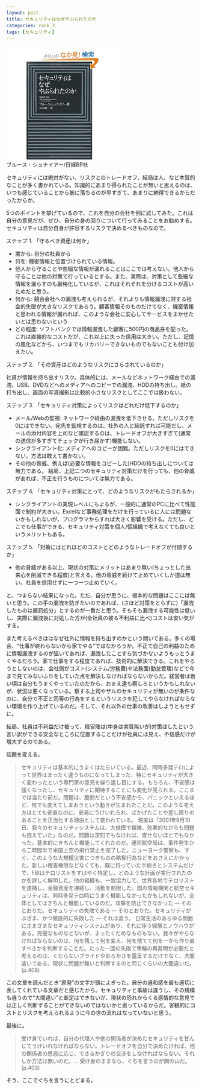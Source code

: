 ```yaml
---
layout: post
title: セキュリティはなぜやぶられたのか
categories: rank_3
tags: [セキュリティ]
---
```



<div class="book"><div class="book_image"><a href="http://www.amazon.co.jp/dp/4822283100"><img src="/images/beyond_afear.jpg"></a></div><div class="book_info">ブルース・シュナイアー/日経BP社</div><div class="clear"></div></div>

セキュリティには絶対がない、リスクとのトレードオフ、結局は人、など本質的なことが多く書かれている。知識的にあまり得られたことが無いと思えるのは、いつも感じていることから腑に落ちるのが早すぎて、あまりに納得できるからだったからか。 

5つのポイントを挙げているので、これを自分の会社を例に試してみた。これは自分の意見だが、ぜひ、自分の身の回りについて行ってみることをお勧めする。セキュリティは自分自身が許容するリスクで決めるべきものなので。 

ステップ 1. 「守るべき資産は何か」 

* 誰から: 自分の社員から 
* 何を: 機密情報と位置づけられている情報。 
* 他人から守ることや些細な情報が漏れることはここでは考えない。他人から守ることは他の対策で行っているとする。また、実際は、対策として些細な情報を漏らすのも厳格化しているが、これはそれぞれを分けるコストが高いためだと思う。 
* 何から: 競合会社への漏洩も考えられるが、それよりも情報漏洩に対する社会的失墜が大きなリスクであろう。顧客情報そのものだけでなく、機密情報と思われる情報が漏れれば、このような会社に安心してサービスをまかせたいとは思わないという 
* どの程度: ソフトバンクでは情報漏洩した顧客に500円の商品券を配った。これは直接的なコストだが、これ以上に失った信用は大きい。ただし、記憶の風化などから、いつまでもリカバリーできないものでもないことも付け加えたい。 

ステップ 2. 「その資産はどのようなリスクにさらされているのか」 

社員が情報を持ち出すリスク。具体的には、メールなどネットワーク経由での漏洩、USB、DVDなどへのメディアへのコピーでの漏洩、HDDの持ち出し。紙の打ち出し、画面の写真撮影は比較的小さなリスクとしてここでは扱わない。 

ステップ 3. 「セキュリティ対策によってリスクはどれだけ低下するのか」 

* メール/Webの監視: ネットワーク経由の漏洩を低下させる。ただしリスクを0にはできない。宛先を監視するのは、社外の人と結託すれば可能だし、メールの添付内容を上司など確認するのは、トレードオフが大きすぎて(通常の送信が多すぎてチェックが行き届かず)機能しない。 
* シンクライアント化: メディアへのコピーが困難。ただしリスクを0にはできない。方法は敢えて書かない。 
* その他の脅威、例えば(必要な情報をコピーした)HDDの持ち出しについては無力である。 
結局、上記二つのセキュリティ対策だけを行っても、他の脅威があれば、不正を行うものについては無力である。 

ステップ 4. 「セキュリティ対策にとって、どのようなリスクがもたらされるか」 

* シンクライアントの実現レベルにもよるが、一般的に通常のPCに比べて性能面で制約が大きい。Excelなど事務処理をだけを行っているに人には問題ないかもしれないが、プログラマからすれば大きく影響を受ける。ただし、どこでも仕事ができる、セキュリティ対策を個人/個組織で考えなくても良いというメリットもある。 

ステップ 5. 「対策にはどれほどのコストとどのようなトレードオフが付随するか」 

* 他の脅威がある以上、現状の対策にメリットはあまり無い(ちょっとした出来心を削減できる程度)と言える。他の脅威を続けて止めていくしか道は無い。社員を信用せずに一つ一つ止めていく。 

と、つまらない結果になった。ただ、自分が思うに、根本的な問題はここには無いと思う。この手の漏洩を防ぎたいのであれば、(さほど対策をとらずに)「漏洩したものは厳罰処分」とするのが一番だと思う。そもそも漏洩する可能性は低いし、実際に漏洩後に対処した方が(全社員の被る不利益に比べ)コストは安い気がする。 

また考えるべきははなぜ社外に情報を持ち出すのかという問いである。多くの場合、“仕事が終わらないから家でやる”ではなかろうか。不正で自己の利益のために情報漏洩するのが狙いであれば、漏洩したことすら気づかないようもっとうまくやるだろう。家で仕事をする程度であれば、技術的に解決できる。これをやろうとしないのは、会社側がコスト(システム/労務費)や法務面(勤怠管理)などで今まで見てみないふりをしていた点を解決しなければならないからだ。経営者は若い頃は自分もうまくやっていたのだから、おまえ達も察しろというかもしれないが、状況は悪くなっている。察する上司やザルのセキュリティが無いのが条件なのに、自分で不正と同等の行為をするというリスクを犯してやらなければならない環境を作り上げているのだ。そして、それ以外の仕事の改善はしようともせずに。 

結局、社員は不利益だけ被って、経営陣は(中身は実質無いが)対策はしたという言い訳ができる安全なところに位置することだけが社員には見え、不信感だけが増大するのである。 

話題を変える。 

> セキュリティは基本的にうまくはたらいている。最近、同時多発テロによって世界はまったく違うものになってしまった、特にセキュリティが大きく変わったという専門家の意見を繰り返し目にする。もちろん、不安感は強くなったし、セキュリティに期待することにも変化が見られる。ここまでは当たり前だ。問題は、脆弱だという不安感から、パニックといえるほど、何でも変えてしまおうという動きが生まれたことだ。このような考え方はとても安直なのに、安易にうけいれられ、ばかげたことや差し障りのあることを正当化する理由として使われている。 
現実は「2001年9月10日、我々のセキュリティシステムは、大規模で複雑、効果的ながらも問題も抱えていた」なのだ。問題は深刻でもなければ、直せないほどでもなかった。基本的にきちんと機能してくれたのだ。連邦航空局は、事件発生から二時間半で米国上空の飛行禁止を完了した。ニューヨーク警察も、すぐ、このような大規模災害につきものの略奪行為などをおさえにかかった。新しい捜査権限などなくても、既に持っていた手続きとシステムだけで、FBIはテロリストをすばやく特定し、どのような計画が実行されたのかを詳しく解明した。他の組織も、一致協力して、世界各地でテロリストを逮捕し、金融資産を凍結し、活動を制限した。国の情報機関と航空セキュリティは、同時多発テロ時にうまく機能しなかったかもしれないが、全体としてはきちんと機能しているのだ。攻撃を防止できなかった -- そのとおりだ。セキュリティの失敗である -- そのとおりだ。セキュリティがぶざま、かつ徹底的に失敗した -- それは違う。 
日常生活のあらゆる側面にさまざまなセキュリティシステムがあり、それに伴う経験とノウハウがある。完璧なものなどないが、まったくだめなものもない。我々がやらなければならないのは、何を残して何を変え、何を捨てて何を一から作り直すべきかを判断することだ。たった一回の失敗で車輪の再発明が必要だと考えるのは、くだらないプライドやおろかさを露呈するだけでなく、大間違いである。現状に問題が無いと判断するのと同じくらいの大間違いだ。(p.408) 

この文章を読んだとき“原発”の文字が頭によぎった。自分の違和感を最も適切に表してくれている文章だと感じたから。セキュリティと事故は違うし、その規模も違うので“大間違い”と断定はできないが、現状の恐れからくる感情的な意見では正しく判断することができないのではないかと思っているからだ。客観的にコストとリスクを考えられるように今の世の流れはなっていないと思う。 

最後に。 

> 受け身でいれば、自分の代理人や他の関係者が決めたセキュリティを甘んじてうけいれなければならない。トレードオフを自分で決めたければ、他の関係者の思惑に応じ、できるかぎりの交渉をしなければならない。それしか方法は無いのだ。... 受け身のままなら、ぐちを言うのが関の山だ。(p.403) 

そう、ここでぐちを言うにとどまる。
